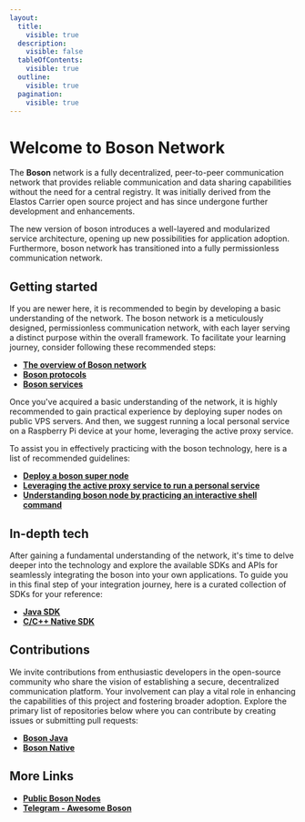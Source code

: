 ```yaml
---
layout:
  title:
    visible: true
  description:
    visible: false
  tableOfContents:
    visible: true
  outline:
    visible: true
  pagination:
    visible: true
---
```


# Welcome to Boson Network

The **Boson** network is a fully decentralized, peer-to-peer communication network that provides reliable communication and data sharing capabilities without the need for a central registry. It was initially derived from the Elastos Carrier open source project and has since undergone further development and enhancements.

The new version of boson introduces a well-layered and modularized service architecture, opening up new possibilities for application adoption. Furthermore, boson network has transitioned into a fully permissionless communication network.

## Getting started

If you are newer here, it is recommended to begin by developing a basic understanding of the network. The boson network is a meticulously designed, permissionless communication network, with each layer serving a distinct purpose within the overall framework. To facilitate your learning journey, consider following these recommended steps:

* [**The overview of Boson network**](./#overview)
* [**Boson protocols**](getting-started/boson-protocol/)
* [**Boson services**](getting-started/boson-services/)

Once you've acquired a basic understanding of the network, it is highly recommended to gain practical experience by deploying super nodes on public VPS servers. And then, we suggest running a local personal service on a Raspberry Pi device at your home, leveraging the active proxy service.

To assist you in effectively practicing with the boson technology, here is a list of recommended guidelines:

* [**Deploy a boson super node**](broken-reference)
* [**Leveraging the active proxy service to run a personal service**](broken-reference)
* [**Understanding boson node by practicing an interactive shell command**](broken-reference)

## In-depth tech

After gaining a fundamental understanding of the network, it's time to delve deeper into the technology and explore the available SDKs and APIs for seamlessly integrating the boson into your own applications. To guide you in this final step of your integration journey, here is a curated collection of SDKs for your reference:

* [**Java SDK**](developer-kits/java.md)
* [**C/C++ Native SDK**](developer-kits/c-c++.md)

## Contributions

We invite contributions from enthusiastic developers in the open-source community who share the vision of establishing a secure, decentralized communication platform. Your involvement can play a vital role in enhancing the capabilities of this project and fostering broader adoption. Explore the primary list of repositories below where you can contribute by creating issues or submitting pull requests:

* [**Boson Java**](https://github.com/bosonnetwork/Boson.Java)
* [**Boson Native**](https://github.com/bosonnetwork/Boson.Native)

## More Links

* [**Public Boson Nodes**](https://github.com/bosonnetwork/public-boson-nodes)
* [**Telegram - Awesome Boson**](https://t.me/awesameboson)
